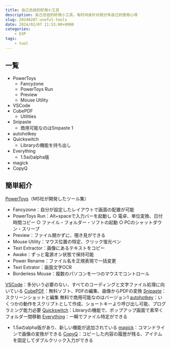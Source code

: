 ```yaml
---
title: 自己总结的好用小工具
description: 自己总结的好用小工具，有时间会针对部分写自己的使用心得
slug: 20240207-useful-tools
date: 2024/02/07 11:53:00+0900
categories:
    - EXP
tags:
    - tool
---
```


## 一覧

- PowerToys
	- Fancyzone
	- PowerToys Run
	- Preview
	- Mouse Utility
- VSCode
- CubePDF
    - Utilities
- Snipaste
    - 商用可能なのはSnipaste 1
- autohotkey
- Quickswitch
    - Libraryの機能を持ち出し
- Everything
  - 1.5aのalpha版
- magick
- CopyQ


## 簡単紹介
[PowerToys](https://github.com/microsoft/PowerToys)（MS社が開発したツール集）

- Fancyzone：自分が設定したレイアウトで画面の配置が可能
- PowerToys Run：Alt+spaceで入力バーを起動し
    ○ 電卓、単位変換、日付時間コピー
    ○ ファイル・フォルダー・ソフトの起動
    ○ PCのシャットダウン・スリープ
- Preview：ファイル開かずに、覗き見ができる
- Mouse Utility：マウス位置の特定、クリック蛍光ペン
- Text Extractor：画像にあるテキストをコピー
- Awake：ずっと電源オン状態で保持可能
- Power Rename：ファイル名を正規表現で一括変更
- Text Extrator：画面文字OCR
- Borderless Mouse：複数のパソコンを一つのマウスでコントロール

[VSCode](https://code.visualstudio.com/)：多分いう必要のない、すべてのコーディングと文字ファイル処理に向いている
[CubePDF](https://www.cube-soft.jp/cubepdf/)：無料ソフト、PDFの編集、画像からPDFの変換
[Snipaste](https://www.snipaste.com/download.html)：スクリーンショットと編集
	無料で商用可能なのはバージョン1
[autohotkey](https://www.autohotkey.com/)：いくつかの動作をスクリプトとして作成、ショートキーより呼び出し可能、プログラミング能力必要
[Quickswitch](https://github.com/gepruts/QuickSwitch/tree/main)：Libraryの機能で、ポップアップ画面で素早くフォルダー間移動
[Everything](https://www.voidtools.com/forum/viewtopic.php?t=9787)：一瞬でファイル特定ができる
- 1.5aのalpha版があり、新しい機能が追加されている
[magick](https://imagemagick.org/script/download.php)：コマンドラインで画像の変換ができる
[CopyQ](https://github.com/hluk/CopyQ)：コピーした内容の履歴が残る、アイテムを固定してダブルクリック入力ができる
